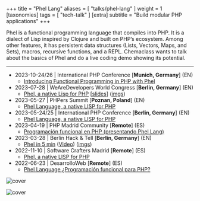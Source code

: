+++
title = "Phel Lang"
aliases = [ "talks/phel-lang" ]
weight = 1
[taxonomies]
tags = [ "tech-talk" ]
[extra]
subtitle = "Build modular PHP applications"
+++

Phel is a functional programming language that compiles into PHP. It is a dialect of Lisp inspired by Clojure and built on PHP’s ecosystem. Among other features, it has persistent data structures (Lists, Vectors, Maps, and Sets), macros, recursive functions, and a REPL. Chemaclass wants to talk about the basics of Phel and do a live coding demo showing its potential.

<!-- more -->

---

- 2023-10-24/26 | International PHP Conference [**Munich, Germany**] (EN)
  - [Introducing Functional Programming in PHP with Phel](https://phpconference.com/php-core-coding/phel-language-a-native-lisp-for-php/)
- 2023-07-28 | WeAreDevelopers World Congress [**Berlin, Germany**] (EN)
  - [Phel, a native Lisp for PHP](https://www.wearedevelopers.com/world-congress/program#sz-tab-45135) [[slides](https://docs.google.com/presentation/d/1Zc3zxz9VIujh43enXhgTgvm2kCz9aQKSU1nsrtL_HEs)] ([imgs](https://www.linkedin.com/feed/update/urn:li:activity:7091038575588200448/))
- 2023-05-27 | PHPers Summit [**Poznan, Poland**] (EN)
  - [Phel Language, a native LISP for PHP](https://summit.phpers.pl/en/agenda)
- 2023-05-24/25 | International PHP Conference [**Berlin, Germany**] (EN)
  - [Phel Language, a native LISP for PHP](https://phpconference.com/php-core-coding/phel-language-a-native-lisp-for-php/)
- 2023-04-19 | PHP Madrid Community [**Remote**] (ES)
  - [Programación funcional en PHP (presentando Phel Lang)](https://www.meetup.com/phpmad/events/292576962)
- 2023-03-28 | Berlin Hack & Tell [**Berlin, Germany**] (EN)
  - [Phel in 5 min](https://www.meetup.com/Berlin-Hack-and-Tell/events/292379070) ([Video](https://youtu.be/ZQTann9ItH8)) ([imgs](https://www.linkedin.com/feed/update/urn:li:activity:7046766759197999104/))
- 2022-11-10 | Software Crafters Madrid [**Remote**] (ES)
  - [Phel, a native LISP for PHP](https://www.meetup.com/madswcraft/events/289206891/)
- 2022-06-23 | DesarrolloWeb [**Remote**] (ES)
  - [Phel Language ¿Programación funcional para PHP?](https://www.youtube.com/live/9pElbTEcyGA)

![cover](/images/talks/2023-07-28/phel-we-are-devs-23.jpg)

![cover](/images/talks/2023-02-08/phel-sf-group-23.jpg)
